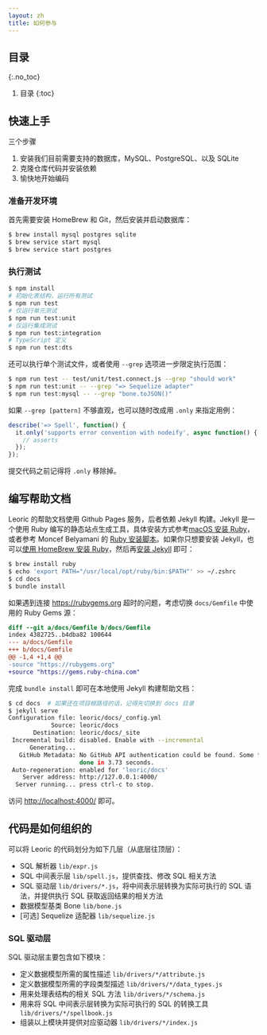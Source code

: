```yaml
---
layout: zh
title: 如何参与
---
```


## 目录
{:.no_toc}

1. 目录
{:toc}

## 快速上手

三个步骤

1. 安装我们目前需要支持的数据库，MySQL、PostgreSQL、以及 SQLite
2. 克隆仓库代码并安装依赖
3. 愉快地开始编码

### 准备开发环境

首先需要安装 HomeBrew 和 Git，然后安装并启动数据库：

```bash
$ brew install mysql postgres sqlite
$ brew service start mysql
$ brew service start postgres
```

### 执行测试

```bash
$ npm install
# 初始化表结构，运行所有测试
$ npm run test
# 仅运行单元测试
$ npm run test:unit
# 仅运行集成测试
$ npm run test:integration
# TypeScript 定义
$ npm run test:dts
```

还可以执行单个测试文件，或者使用 `--grep` 选项进一步限定执行范围：

```bash
$ npm run test -- test/unit/test.connect.js --grep "should work"
$ npm run test:unit -- --grep "=> Sequelize adapter"
$ npm run test:mysql -- --grep "bone.toJSON()"
```

如果 `--grep [pattern]` 不够直观，也可以随时改成用 `.only` 来指定用例：

```js
describe('=> Spell', function() {
  it.only('supports error convention with nodeify', async function() {
    // asserts
  });
});
```

提交代码之前记得将 `.only` 移除掉。

## 编写帮助文档

Leoric 的帮助文档使用 Github Pages 服务，后者依赖 Jekyll 构建。Jekyll 是一个使用 Ruby 编写的静态站点生成工具，具体安装方式参考[macOS 安装 Ruby](https://mac.install.guide/ruby/index.html)，或者参考 Moncef Belyamani 的 [Ruby 安装脚本](https://www.moncefbelyamani.com/ruby-script/)。如果你只想要安装 Jekyll，也可以[使用 HomeBrew 安装 Ruby](https://mac.install.guide/ruby/13.html)，然后再[安装 Jekyll](https://jekyllrb.com/docs/installation/macos/) 即可：

```bash
$ brew install ruby
$ echo 'export PATH="/usr/local/opt/ruby/bin:$PATH"' >> ~/.zshrc
$ cd docs
$ bundle install
```

如果遇到连接 https://rubygems.org 超时的问题，考虑切换 `docs/Gemfile` 中使用的 Ruby Gems 源：

```diff
diff --git a/docs/Gemfile b/docs/Gemfile
index 4382725..b4dba82 100644
--- a/docs/Gemfile
+++ b/docs/Gemfile
@@ -1,4 +1,4 @@
-source "https://rubygems.org"
+source "https://gems.ruby-china.com"
```

完成 `bundle install` 即可在本地使用 Jekyll 构建帮助文档：

```bash
$ cd docs  # 如果还在项目根路径的话，记得先切换到 docs 目录
$ jekyll serve
Configuration file: leoric/docs/_config.yml
            Source: leoric/docs
       Destination: leoric/docs/_site
 Incremental build: disabled. Enable with --incremental
      Generating...
   GitHub Metadata: No GitHub API authentication could be found. Some fields may be missing or have incorrect data.
                    done in 3.73 seconds.
 Auto-regeneration: enabled for 'leoric/docs'
    Server address: http://127.0.0.1:4000/
  Server running... press ctrl-c to stop.
```

访问 <http://localhost:4000/> 即可。

## 代码是如何组织的

可以将 Leoric 的代码划分为如下几层（从底层往顶层）：

- SQL 解析器 `lib/expr.js`
- SQL 中间表示层 `lib/spell.js`，提供查找、修改 SQL 相关方法
- SQL 驱动层 `lib/drivers/*.js`，将中间表示层转换为实际可执行的 SQL 语法，并提供执行 SQL 获取返回结果的相关方法
- 数据模型基类 Bone `lib/bone.js`
- [可选] Sequelize 适配器 `lib/sequelize.js`

### SQL 驱动层

SQL 驱动层主要包含如下模块：

- 定义数据模型所需的属性描述 `lib/drivers/*/attribute.js`
- 定义数据模型所需的字段类型描述 `lib/drivers/*/data_types.js`
- 用来处理表结构的相关 SQL 方法 `lib/drivers/*/schema.js`
- 用来将 SQL 中间表示层转换为实际可执行的 SQL 的转换工具 `lib/drivers/*/spellbook.js`
- 组装以上模块并提供对应驱动器 `lib/drivers/*/index.js`

